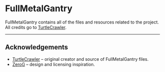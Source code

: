 # FullMetalGantry

FullMetalGantry contains all of the files and resources related to the project.  
All credits go to [TurtleCrawler](https://github.com/TurtleCrawler).

---

## Acknowledgements

- [TurtleCrawler](https://github.com/TurtleCrawler) – original creator and source of FullMetalGantry files.  
- [ZeroG](https://zerog.one/) – design and licensing inspiration.  
